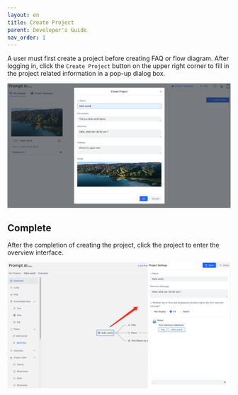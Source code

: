 ```yaml
---
layout: en
title: Create Project
parent: Developer's Guide
nav_order: 1
---
```

A user must first create a project before creating FAQ or flow diagram. After logging in, click the `Create Project` button on the upper right corner to fill in the project related information in a pop-up dialog box.

![overview0.png](/assets/images/overview0.png)

## Complete
After the completion of creating the project, click the project to enter the overview interface.

![project_create1.png](/assets/images/project_create0.png)
